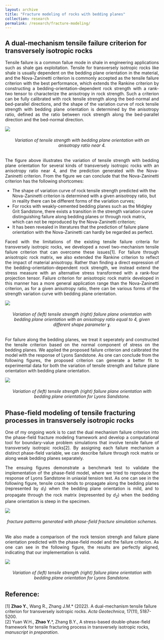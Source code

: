 ```yaml
---
layout: archive
title: "Fracture modeling of rocks with bedding planes"
collection: research
permalink: /research/fracture-modeling/
---
```


## A dual-mechanism tensile failure criterion for transversely isotropic rocks 
<p align="justify">
Tensile failure is a common failue mode in shale in engineering applications such as shale gas exploitation. Tensile for transversely isotropic rocks like shale is usually dependent on the bedding plane orientation in the material, and the Nova-Zaninetti criterion is commonly accepted as the tensile failure criterion with the best performance, which extends the Rankine criterion by constructing a bedding-orientation-dependent rock strength with a rank-two tensor to characterize the anisotropy in rock strength. Such a criterion can be fully calibrated with rock tensile strength along the bed-normal and bed-parallel directions, and the shape of the variation curve of rock tensile strength with bedding plane orientation is determined by the anisotropy ratio, defined as the ratio between rock strength along the bed-parallel direction and the bed-normal direction.  
</p>

<img src="/images/DT.jpg"/>  
<h6 align="center">Variation of tensile strength with bedding plane orientation with an anisotropy ratio near 4.  
</h6>

<p align="justify">
The figure above illustrates the variation of tensile strength with bedding plane orientation for several kinds of transversely isotropic rocks with an anisotropy ratio near 4, and the prediction generated with the Nova-Zaninetti criterion. From the figure we can conclude that the Nova-Zaninetti criterion has the following shortcomes:  
</p>  

* The shape of variation curve of rock tensile strength predicted with the Nova-Zaninetti criterion is determined with a given anisotropy ratio, but in reality there can be different forms of the variation curves;  
* For rocks with weakly-cemented bedding planes such as the Midgley Grit Sandstone, there exists a transition in the strength variation curve distinguishing failure along bedding planes or through rock matrix, which can not be reproduced by the Nova-Zaninetti criterion;  
* It has been revealed in literatures that the prediction of failure plane orientation with the Nova-Zaninetti can hardly be regarded as perfect.  

<p align="justify">
Faced with the limitations of the existing tensile failure criteria for transversely isotropic rocks, we developed a novel two-mechanism tensile failure criterion that can overcome these issues[1]. For failure through anisotropic rock matrix, we also extended the Rankine criterion to reflect the impact of material anisotropy. Rather than finding a direct expression of the bedding-orientation-dependent rock strength, we instead extend the stress measure with an alternative stress transformed with a rank-four projection tensor. Failure criterion for anisotropic rock matrix developed in this manner has a more general application range than the Nova-Zaninetti criterion, as for a given anisotropy ratio, there can be various forms of the strength variation curve with bedding plane orientation.  
</p>  

<img src="/images/DT_3.jpg"/>  
<h6 align="center">Variation of (left) tensile strength (right) failure plane orientation with bedding plane orientation with an anisotropy ratio equal to 4, given different shape parameter <span>&#611;</span>.  
</h6>

<p align="justify">
For failure along the bedding planes, we treat it seperately and constructed the tensile criterion based on the normal component of stress on the bedding planes. We applied the proposed failure criterion and calibrated the model with the response of Lyons Sandstone. As one can conclude from the following figures, the proposed criterion can generate a better fit to experimental data for both the variation of tensile strength and failure plane orientation with bedding plane orientation.  
</p>

<img src="/images/DT_2.jpg"/>  
<h6 align="center">Variation of (left) tensile strength (right) failure plane orientation with bedding plane orientation for Lyons Sandstone.  
</h6>

## Phase-field modeling of tensile fracturing processes in transversely isotropic rocks 
<p align="justify">
One of my ongoing work is to cast the dual mechanism failure criterion into the phase-field fracture modeling framework and develop a computational tool for boundary-value problem simulations that involve tensile failure of transversely isotropic rocks[2]. By assigning each failure mechanism a distinct phase-field variable, we can describe failure through rock matrix or along weak bedding planes separately.  
</p>

<p align="justify">
The ensuing figures demonstrate a benchmark test to validate the implementation of the phase-field model, where we tried to reproduce the response of Lyons Sandstone in uniaxial tension test. As one can see in the following figure, tensile crack tends to propagate along the bedding planes (represented by <i>d<sub>1</sub></i>) when the bedding plane orientation is mild, and to propagate through the rock matrix (represented by <i>d<sub>2</sub></i>) when the bedding plane orientation is steep in the specimen.  
</p>

<img src="/images/PFM_1.PNG"/>  
<h6 align="center">fracture patterns generated with phase-field fracture simulation schemes.  
</h6>

<p align="justify">
We also made a comparison of the rock tension strengh and failure plane orientation predicted with the phase-field model and the failure criterion. As one can see in the following figure, the results are perfectly aligned, indicating that our implementation is valid.  
</p>

<img src="/images/PFM_2.jpg"/>  
<h6 align="center">Variation of (left) tensile strength (right) failure plane orientation with bedding plane orientation for Lyons Sandstone.  
</h6>

## Reference:
\[1\] <b>Zhao Y.</b>, Wang R., Zhang J.M.* (2022). A dual-mechanism tensile failure criterion for transversely isotropic rocks. <i>Acta Geotechnica</i>, 17(11), 5187-5200.  
\[2\] Yuan W.H., <b>Zhao Y.</b>\*, Zhang B.Y., A stress-based double-phase-field framework for tensile fracturing process in transversely isotropic rocks, <i>manuscript in preparation</i>.  
